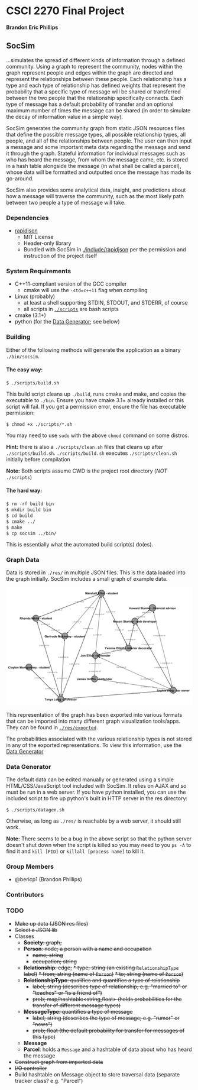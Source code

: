 # CSCI 2270 Final Project

**Brandon Eric Phillips**

##  SocSim

...simulates the spread of different kinds of information through a defined community. Using a graph to represent the
community, nodes within the graph represent people and edges within the graph are directed and represent the
relationships between these people. Each relationship has a type and each type of relationship has defined weights that
represent the probability that a specific type of message will be shared or transferred between the two people
that the relationship specifically connects. Each type of message has a default probability of transfer and an optional
maximum number of times the message can be shared (in order to simulate the decay of information value in a simple way).

SocSim generates the community graph from static JSON resources files that define the possible message types, all
possible relationship types, all people, and all of the relationships between people. The user can then input a message
and some important meta data regarding the message and send it through the graph. Stateful information for individual
messages such as who has heard the message, from whom the message came, etc. is stored in a hash table alongside the
message (in what shall be called a parcel), whose data will be formatted and outputted once the message has made its
go-around.

SocSim also provides some analytical data, insight, and predictions about how a message will traverse the community,
such as the most likely path between two people a type of message will take.

### Dependencies

 * [rapidjson](https://github.com/miloyip/rapidjson/)
    * MIT License
    * Header-only library
    * Bundled with SocSim in [./include/rapidjson](include/rapidjson) per the permission and instruction of the project
      itself

### System Requirements

 * C++11-compliant version of the GCC compiler
    * cmake will use the `-std=c++11` flag when compiling
 * Linux (probably)
    * at least a shell supporting STDIN, STDOUT, and STDERR, of course
    * all scripts in [`./scripts`](scripts) are bash scripts
 * cmake (3.1+)
 * python (for the [Data Generator](#data-generator); see below)

### Building

Either of the following methods will generate the application as a binary `./bin/socsim`.

#### The easy way:

    $ ./scripts/build.sh
    
This build script cleans up `./build`, runs cmake and make, and copies the executable to `./bin`. Ensure you have
cmake 3.1+ already installed or this script will fail. If you get a permission error, ensure the file has executable
permission:

    $ chmod +x ./scripts/*.sh
    
You  may need to use `sudo` with the above `chmod` command on some distros.

**Hint:** there is also a `./scripts/clean.sh` files that cleans up after `./scripts/build.sh`. `./scripts/build.sh`
executes `./scripts/clean.sh` initially before compilation

**Note:** Both scripts assume CWD is the project root directory (*NOT* `./scripts`)

#### The hard way:

    $ rm -rf build bin
    $ mkdir build bin
    $ cd build
    $ cmake ../
    $ make
    $ cp socsim ../bin/
    
This is essentially what the automated build script(s) do(es).

### Graph Data

Data is stored in `./res/` in multiple JSON files. This is the data loaded into the graph initially. SocSim includes
a small graph of example data.

![Default data graph](res/exported/default_data.png)

This representation of the graph has been exported into various formats that can be imported into many different
graph visualization tools/apps. They can be found in [`./res/exported`](res/exported).

The probabilities associated with the various relationship types is not stored in any of the exported representations.
To view this information, use the [Data Generator](#data-generator)

### Data Generator

The default data can be edited manually or generated using a simple HTML/CSS/JavaScript tool included with SocSim.
It relies on AJAX and so must be run in a web server. If you have python installed, you can use the included script
to fire up python's built in HTTP server in the res directory:

    $ ./scripts/datagen.sh
    
Otherwise, as long as `./res/` is reachable by a web server, it should still work.

**Note:** There seems to be a bug in the above script so that the python server doesn't shut down when the script is
killed so you may need to you `ps -A` to find it and `kill [PID]` or `killall [process name]` to kill it.

### Group Members

 * @bericp1 (Brandon Phillips)

### Contributors

### TODO

 * ~~Make up data (JSON res files)~~
 * ~~Select a JSON lib~~
 * Classes
    * ~~**Society**: graph;~~
    * ~~**Person**: node; a person with a name and occupation~~
        * ~~name; string~~
        * ~~occupation; string~~
    * ~~**Relationship**: edge;~~
        ~~* type; string (an existing `RelationshipType` label)~~
        ~~* from; string (name of `Person`)~~
        ~~* to; string (name of `Person`)~~
    * ~~**RelationshipType**: qualifies and quantifies a type of relationship~~
        * ~~label; string (describes type of relationship; e.g. "married to" or "teaches" or "is a friend of")~~
        * ~~prob; map/hashtable<string,float> (holds probabilities for the transfer of different message types)~~
    * ~~**MessageType**: quantifies a type of message~~
        * ~~label; string (describes the type of message; e.g. "rumor" or "news")~~
        * ~~prob; float (the default probability for transfer for messages of this type)~~
    * **Message**
    * **Parcel**: holds a `Message` and a hashtable of data about who has heard the message
 * ~~Construct graph from imported data~~
 * ~~I/O controller~~
 * Build hashtable on Message object to store traversal data (separate tracker class? e.g. "Parcel")